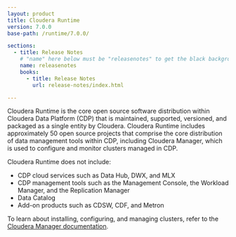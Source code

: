 ```yaml
---
layout: product
title: Cloudera Runtime
version: 7.0.0
base-path: /runtime/7.0.0/

sections:
  - title: Release Notes
    # "name" here below must be "releasenotes" to get the black background
    name: releasenotes
    books:
      - title: Release Notes
        url: release-notes/index.html

---
```

Cloudera Runtime is the core open source software distribution within
Cloudera Data Platform (CDP) that is maintained, supported, versioned,
and packaged as a single entity by Cloudera. Cloudera Runtime includes
approximately 50 open source projects that comprise the core
distribution of data management tools within CDP, including Cloudera
Manager, which is used to configure and monitor clusters managed in CDP.

Cloudera Runtime does not include:

* CDP cloud services such as Data Hub, DWX, and MLX
* CDP management tools such as the Management Console, the Workload
  Manager, and the Replication Manager
* Data Catalog
* Add-on products such as CDSW, CDF, and Metron

To learn about installing, configuring, and managing clusters, refer
to the [Cloudera Manager documentation](/cloudera-manager/7.0.0/index.html).
